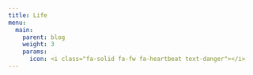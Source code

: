 ```yaml
---
title: Life
menu:
  main:
    parent: blog
    weight: 3
    params:
      icon: <i class="fa-solid fa-fw fa-heartbeat text-danger"></i>
---
```

